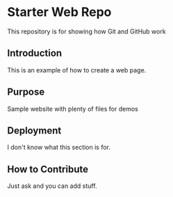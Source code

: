 # Starter Web Repo

This repository is for showing how Git and GitHub work

## Introduction	
This is an example of how to create a web page.

## Purpose

Sample website with plenty of files for demos

## Deployment
I don't know what this section is for.

## How to Contribute
Just ask and you can add stuff.